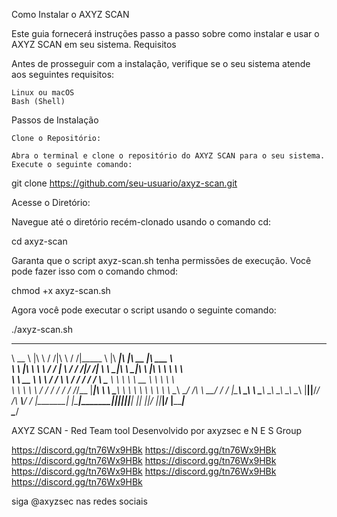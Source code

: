 Como Instalar o AXYZ SCAN

Este guia fornecerá instruções passo a passo sobre como instalar e usar o AXYZ SCAN em seu sistema.
Requisitos

Antes de prosseguir com a instalação, verifique se o seu sistema atende aos seguintes requisitos:

    Linux ou macOS
    Bash (Shell)

Passos de Instalação

    Clone o Repositório:

    Abra o terminal e clone o repositório do AXYZ SCAN para o seu sistema. Execute o seguinte comando:


git clone https://github.com/seu-usuario/axyz-scan.git

Acesse o Diretório:

Navegue até o diretório recém-clonado usando o comando cd:

cd axyz-scan

Garanta que o script axyz-scan.sh tenha permissões de execução. Você pode fazer isso com o comando chmod:

chmod +x axyz-scan.sh

Agora você pode executar o script usando o seguinte comando:

./axyz-scan.sh 






















 ________     ___    ___ ___    ___ ________          ________  ________  ________  ________      
\   __  \   |\  \  /  /|\  \  /  /|\_____  \        |\   ____\|\   ____\|\   __  \|\   ___  \    
\ \  \|\  \  \ \  \/  / | \  \/  / /\|___/  /|       \ \  \___|\ \  \___|\ \  \|\  \ \  \\ \  \   
\ \   __  \  \ \    / / \ \    / /     /  / /        \ \_____  \ \  \    \ \   __  \ \  \\ \  \  
 \ \  \ \  \  /     \/   \/  /  /     /  /_/__        \|____|\  \ \  \____\ \  \ \  \ \  \\ \  \ 
\ \__\ \__\/  /\   \ __/  / /      |\________\        ____\_\  \ \_______\ \__\ \__\ \__\\ \__\ 
\|__|\|__/__/ /\ __\\___/ /        \|_______|       |\_________\|_______|\|__|\|__|\|__| \|__| 
             |__|/ \|__\|___|/                       \|_________|                              
                    \______/                                                         

AXYZ SCAN - Red Team tool
Desenvolvido por axyzsec e N E S Group

https://discord.gg/tn76Wx9HBk
https://discord.gg/tn76Wx9HBk
https://discord.gg/tn76Wx9HBk
https://discord.gg/tn76Wx9HBk
https://discord.gg/tn76Wx9HBk
https://discord.gg/tn76Wx9HBk
https://discord.gg/tn76Wx9HBk

siga @axyzsec nas redes sociais